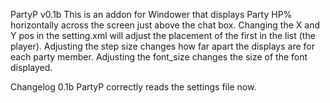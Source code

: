 PartyP v0.1b
This is an addon for Windower that displays Party HP% horizontally across the screen just above the chat box.
Changing the X and Y pos in the setting.xml will adjust the placement of the first in the list (the player).
Adjusting the step size changes how far apart the displays are for each party member.
Adjusting the font_size changes the size of the font displayed.

Changelog 0.1b
PartyP correctly reads the settings file now.
